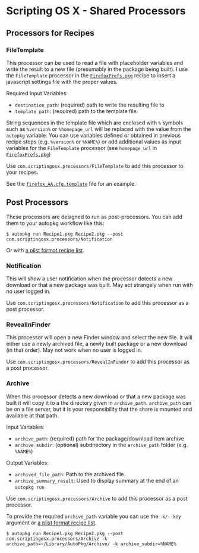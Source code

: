 # Scripting OS X - Shared Processors

## Processors for Recipes

### FileTemplate

This processor can be used to read a file with placeholder variables and write the result to a new file (presumably in the package being built). I use the `FileTemplate` processor in the [`FirefoxPrefs.pkg`](https://github.com/autopkg/scriptingosx-recipes/blob/master/FirefoxPrefs/FirefoxPrefs.pkg.recipe) recipe to insert a javascript settings file with the proper values.

Required Input Variables:

- `destination_path`: (required) path to write the resulting file to
- `template_path`: (required) path to the template file.

String sequences in the template file which are enclosed with `%` symbols such as `%version%` or `%homepage_url` will be replaced with the value from the `autopkg` variable. You can use variables defined or obtained in previous recipe steps (e.g. `%version%` or `%NAME%`) or add additional values as input variables for the `FileTemplate` processor (see `homepage_url` in [`FirefoxPrefs.pkg`](https://github.com/autopkg/scriptingosx-recipes/blob/master/FirefoxPrefs/FirefoxPrefs.pkg.recipe))

Use `com.scriptingosx.processors/FileTemplate` to add this processor to your recipes.

See the [`firefox_AA.cfg.template`](https://github.com/autopkg/scriptingosx-recipes/blob/master/FirefoxPrefs/firefox_AA.cfg.template) file for an example.

## Post Processors

These processors are designed to run as post-processors. You can add them to your autopkg workflow like this:

```
$ autopkg run Recipe1.pkg Recipe2.pkg --post com.scriptingosx.processors/Notification
```

Or with [a plist format recipe list](https://github.com/autopkg/autopkg/wiki/Running-Multiple-Recipes).


### Notification

This will show a user notification when the processor detects a new download or that a new package was built. May act strangely when run with no user logged in.

Use `com.scriptingosx.processors/Notification` to add this processor as a post processor.

### RevealInFinder

This processor will open a new Finder window and select the new file. It will either use a newly archived file, a newly built package or a new download (in that order). May not work when no user is logged in.

Use `com.scriptingosx.processors/RevealInFinder` to add this processor as a post processor.


### Archive

When this processor detects a new download or that a new package was built it will copy it to a the directory given in `archive_path`. `archive_path` can be on a file server, but it is your responsibility that the share is mounted and available at that path.

Input Variables:

- `archive_path`: (required) path for the package/download item archive
- `archive_subdir`: (optional) subdirectory in the `archive_path` folder (e.g. `%NAME%`)

Output Variables:

- `archived_file_path`: Path to the archived file.
- `archive_summary_result`: Used to display summary at the end of an `autopkg run`

Use `com.scriptingosx.processors/Archive` to add this processor as a post processor.

To provide the required `archive_path` variable you can use the `-k/--key` argument or [a plist format recipe list](https://github.com/autopkg/autopkg/wiki/Running-Multiple-Recipes).

```
$ autopkg run Recipe1.pkg Recipe2.pkg --post com.scriptingosx.processors/Archive -k archive_path=~/Library/AutoPkg/Archive/ -k archive_subdir=%NAME%
```


